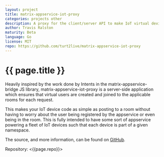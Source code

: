```yaml
---
layout: project
title: matrix-appservice-iot-proxy
categories: projects other
description: A proxy for the client/server API to make IoT virtual devices easier
author: Travis Ralston
maturity: Beta
language: Go
license: MIT
repo: https://github.com/turt2live/matrix-appservice-iot-proxy
---
```


# {{ page.title }}
Heavily inspired by the work done by Intents in the matrix-appservice-bridge JS library, matrix-appservice-iot-proxy is a server-side application which ensures that virtual users are created and joined to the applicable rooms for each request.

This makes your IoT device code as simple as posting to a room without having to worry about the user being registered by the appservice or even being in the room. This is fully intended to have some sort of appservice powering a fleet of IoT devices such that each device is part of a given namespace.

The source, and more information, can be found on [GitHub](https://github.com/turt2live/matrix-appservice-iot-proxy).

Repository: <{{page.repo}}>
